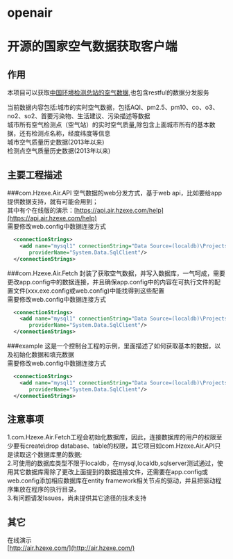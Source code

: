 # openair
开源的国家空气数据获取客户端
=================================
作用
--------------------------------
本项目可以获取[中国环境检测总站的空气数据](http://113.108.142.147:20035/emcpublish/),也包含restful的数据分发服务<br />

当前数据内容包括:城市的实时空气数据，包括AQI、pm2.5、pm10、co、o3、no2、so2、首要污染物、生活建议、污染描述等数据<br />
城市所有空气检测点（空气站）的实时空气质量,除包含上面城市所有的基本数据，还有检测点名称，经度纬度等信息<br />
城市空气质量历史数据(2013年以来)<br />
检测点空气质量历史数据(2013年以来)<br />

主要工程描述
----------------------------------
###com.Hzexe.Air.API
空气数据的web分发方式，基于web api，比如要给app提供数据支持，就有可能会用到；<br />
其中有个在线版的演示：[https://api.air.hzexe.com/help](https://api.air.hzexe.com/help)<br />
需要修改web.config中数据连接方式<br />
```xml
  <connectionStrings>
    <add name="mysql1" connectionString="Data Source=(localdb)\ProjectsV12;Initial Catalog=openair;Integrated Security=True;Connect Timeout=30;Encrypt=False;TrustServerCertificate=False"
       providerName="System.Data.SqlClient"/>
  </connectionStrings>
```
###com.Hzexe.Air.Fetch
封装了获取空气数据，并写入数据库，一气呵成，需要更改app.config中的数据连接，并且确保app.config中的内容在可执行文件的配置文件(xxx.exe.config或web.config)中能找得到这些配置<br />
需要修改web.config中数据连接方式
```xml
  <connectionStrings>
    <add name="mysql1" connectionString="Data Source=(localdb)\ProjectsV12;Initial Catalog=openair;Integrated Security=True;Connect Timeout=30;Encrypt=False;TrustServerCertificate=False"
       providerName="System.Data.SqlClient"/>
  </connectionStrings>
```
###example
这是一个控制台工程的示例，里面描述了如何获取基本的数据，以及初始化数据和填充数据<br />
需要修改web.config中数据连接方式
```xml
  <connectionStrings>
    <add name="mysql1" connectionString="Data Source=(localdb)\ProjectsV12;Initial Catalog=openair;Integrated Security=True;Connect Timeout=30;Encrypt=False;TrustServerCertificate=False"
       providerName="System.Data.SqlClient"/>
  </connectionStrings>
```
注意事项
-----------------------------------
1.com.Hzexe.Air.Fetch工程会初始化数据库，因此，连接数据库的用户的权限至少要有create\drop database、table的权限，其它项目如com.Hzexe.Air.API只是读取这个数据库里的数据;<br />
2.可使用的数据库类型不限于localdb，在mysql,localdb,sqlserver测试通过，使用其它数据库需除了更改上面提到的数据连接文件，还需要在app.config或web.config添加相应数据库在entity framework相关节点的驱动，并且把驱动程序集放在程序的执行目录。<br />
3.有问题请发Issues，尚未提供其它途径的技术支持<br />

其它
-----------------------------------
在线演示<br />
[http://air.hzexe.com/](http://air.hzexe.com/)
